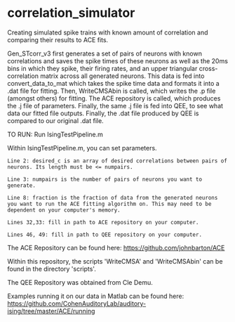 # correlation_simulator
Creating simulated spike trains with known amount of correlation and comparing their results to ACE fits.

Gen_STcorr_v3 first generates a set of pairs of neurons with known correlations and saves the spike times of these neurons as well as the 20ms bins in which they spike, their firing rates, and an upper triangular cross-correlation matrix across all generated neurons. This data is fed into convert_data_to_mat which takes the spike time data and formats it into a .dat file for fitting. Then, WriteCMSAbin is called, which writes the .p file (amongst others) for fitting. The ACE repository is called, which produces the .j file of parameters. Finally, the same .j file is fed into QEE, to see what data our fitted file outputs. Finally, the .dat file produced by QEE is compared to our original .dat file. 

TO RUN: Run IsingTestPipeline.m

  Within IsingTestPipeline.m, you can set parameters.
  
    Line 2: desired_c is an array of desired correlations between pairs of neurons. Its length must be <= numpairs.
    
    Line 3: numpairs is the number of pairs of neurons you want to generate.
    
    Line 8: fraction is the fraction of data from the generated neurons you want to run the ACE fitting algorithm on. This may need to be dependent on your computer's memory.
    
    Lines 32,33: fill in path to ACE repository on your computer.
    
    Lines 46, 49: fill in path to QEE repository on your computer.

The ACE Repository can be found here: https://github.com/johnbarton/ACE

  Within this repository, the scripts 'WriteCMSA' and 'WriteCMSAbin' can be found in the directory 'scripts'.
  
The QEE Repository was obtained from Cle Demu.

Examples running it on our data in Matlab can be found here: https://github.com/CohenAuditoryLab/auditory-ising/tree/master/ACE/running
